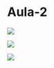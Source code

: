 # Aula-2
![](https://github.com/taimaraschwb24/Aula-2/assets/146302484/e6810c3b-ff6e-4920-96f8-a58076adfbb4)

![](https://tenor.com/bLRQb.gif) 

![](https://tenor.com/bLRQb.gif)
